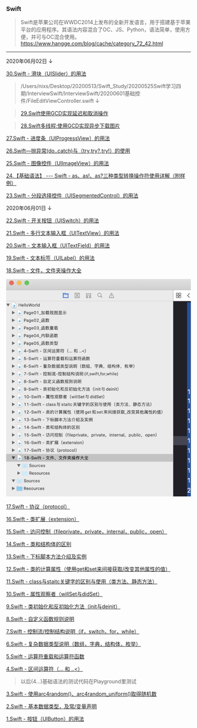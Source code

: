 
### Swift
>Swift是苹果公司在WWDC2014上发布的全新开发语言，用于搭建基于苹果平台的应用程序。其语法内容混合了OC、JS、Python，语法简单，使用方便，并可与OC混合使用。
>https://www.hangge.com/blog/cache/category_72_42.html


---

2020年06月02日 ↓

[]()

[]()

[]()

[]()

[]()

[30.Swift - 滑块（UISlider）的用法](https://www.hangge.com/blog/cache/detail_536.html)

>/Users/nixs/Desktop/20200513/Swift_Study/20200525Swift学习四期/InterviewSwift/InterviewSwift/20200601基础控件/FileEditViewController.swift ↓

>[29.Swift使用GCD实现延迟和取消操作](https://www.jianshu.com/p/6e646fc38a86)

>[28.Swift多线程:使用GCD实现异步下载图片](https://www.jianshu.com/p/de4c990f64e9)

[27.Swift - 进度条（UIProgressView）的用法](https://www.hangge.com/blog/cache/detail_535.html)

[26.Swift—抛异常(do..catch)与（try,try?,try!）的使用](https://www.jianshu.com/p/50b3d40f1150)

[25.Swift - 图像控件（UIImageView）的用法](https://www.hangge.com/blog/cache/detail_534.html)

[24.【基础语法】 --- Swift - as、as!、as?三种类型转换操作符使用详解（附样例）](https://www.hangge.com/blog/cache/detail_1089.html)

[23.Swift - 分段选择控件（UISegmentedControl）的用法](https://www.hangge.com/blog/cache/detail_533.html)

2020年06月01日 ↓

[22.Swift - 开关按钮（UISwitch）的用法](https://www.hangge.com/blog/cache/detail_532.html)

[21.Swift - 多行文本输入框（UITextView）的用法](https://www.hangge.com/blog/cache/detail_531.html)

[20.Swift - 文本输入框（UITextField）的用法](https://www.hangge.com/blog/cache/detail_530.html)

[19.Swift - 文本标签（UILabel）的用法](https://www.hangge.com/blog/cache/detail_528.html)

[18.Swift - 文件，文件夹操作大全](https://www.hangge.com/blog/cache/detail_527.html)

![](./Res/20200507Sketch绘制图标/SwiftBasic.jpg)

[17.Swift - 协议（protocol）](https://www.hangge.com/blog/cache/detail_526.html)

[16.Swift - 类扩展（extension）](https://www.hangge.com/blog/cache/detail_525.html)

[15.Swift - 访问控制（fileprivate，private，internal，public，open）](https://www.hangge.com/blog/cache/detail_524.html)

[14.Swift - 类和结构体的区别]()

[13.Swift - 下标脚本方法介绍及实例](https://www.hangge.com/blog/cache/detail_522.html)

[12.Swift - 类的计算属性（使用get和set来间接获取/改变其他属性的值）](https://www.hangge.com/blog/cache/detail_521.html)

[11.Swift - class与staitc关键字的区别与使用（类方法、静态方法）](https://www.hangge.com/blog/cache/detail_520.html)

[10.Swift - 属性观察者（willSet与didSet）](https://www.hangge.com/blog/cache/detail_519.html)

[9.Swift - 类初始化和反初始化方法（init与deinit）](https://www.hangge.com/blog/cache/detail_518.html)

[8.Swift - 自定义函数规则说明](https://www.hangge.com/blog/cache/detail_517.html)

[7.Swift - 控制流/控制结构说明（if，switch，for，while）](https://www.hangge.com/blog/cache/detail_516.html)

[6.Swift - 复杂数据类型说明（数组，字典，结构体，枚举）](https://www.hangge.com/blog/cache/detail_515.html)

[5.Swift - 运算符重载和运算符函数](https://www.hangge.com/blog/cache/detail_514.html)

[4.Swift - 区间运算符（... 和 ..<）](https://www.hangge.com/blog/cache/detail_513.html)

>以后(4...)基础语法的测试代码在Playground里测试

[3.Swift - 使用arc4random()、arc4random_uniform()取得随机数](https://www.hangge.com/blog/cache/detail_512.html)

[2.Swift - 基本数据类型，及常/变量声明](https://www.hangge.com/blog/cache/detail_511.html)

[1.Swift - 按钮（UIButton）的用法](https://www.hangge.com/blog/cache/detail_529.html)